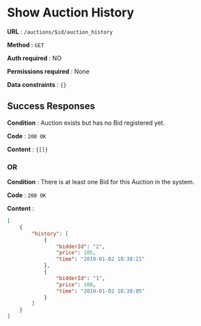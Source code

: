 # Show Auction History

**URL** : `/auctions/$id/auction_history`

**Method** : `GET`

**Auth required** : NO

**Permissions required** : None

**Data constraints** : `{}`

## Success Responses

**Condition** : Auction exists but has no Bid registered yet.

**Code** : `200 OK`

**Content** : `{[]}`

### OR

**Condition** : There is at least one Bid for this Auction in the system.

**Code** : `200 OK`

**Content** : 

```json
[
    {
        "history": [
            {
                "bidderId": "2",
                "price": 105,
                "time": "2019-01-02 18:38:21"
            },
            {
                "bidderId": "1",
                "price": 100,
                "time": "2019-01-02 18:38:05"
            }
        ]
    }
]
```